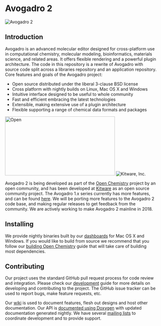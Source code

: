 Avogadro 2
==========
![Avogadro 2][Avogadro2Logo]

Introduction
------------

Avogadro is an advanced molecular editor designed for cross-platform use in
computational chemistry, molecular modeling, bioinformatics, materials science,
and related areas. It offers flexible rendering and a powerful plugin
architecture. The code in this repository is a rewrite of Avogadro with source
code split across a libraries repository and an application repository. Core
features and goals of the Avogadro project:

* Open source distributed under the liberal 3-clause BSD license
* Cross platform with nightly builds on Linux, Mac OS X and Windows
* Intuitive interface designed to be useful to whole community
* Fast and efficient embracing the latest technologies
* Extensible, making extensive use of a plugin architecture
* Flexible supporting a range of chemical data formats and packages

<a><img src="https://www.openchemistry.org/wp-content/uploads/2014/04/OpenChemistry_Full_512.png" alt=Open Chemistry Logo width="363" height="195"></a>
![Kitware, Inc.][KitwareLogo]

Avogadro 2 is being developed as part of the [Open Chemistry][OpenChemistry]
project by an open community, and has been developed at [Kitware][Kitware] as
an open source community project. The Avogadro 1.x series currently has more
features, and can be found [here][Avogadro1]. We will be porting more features
to the Avogadro 2 code base, and making regular releases to get feedback from
the community. We are actively working to make Avogadro 2 mainline in 2018.

Installing
----------

We provide nightly binaries built by our [dashboards][Dashboard] for Mac OS
X and Windows. If you would like to build from source we recommend that you
follow our [building Open Chemistry][Build] guide that will take care of
building most dependencies.

Contributing
------------

Our project uses the standard GitHub pull request process for code review
and integration. Please check our [development][Development] guide for more
details on developing and contributing to the project. The GitHub issue
tracker can be used to report bugs, make feature requests, etc.

Our [wiki][Wiki] is used to document features, flesh out designs and host other
documentation. Our API is [documented using Doxygen][Doxygen] with updated
documentation generated nightly. We have several [mailing lists][MailingLists]
to coordinate development and to provide support.

  [Avogadro2Logo]: https://www.openchemistry.org/wp-content/uploads/2014/04/Avogadro2_256-150x150.png "Avogadro2"
  [OpenChemistry]: http://openchemistry.org/ "Open Chemistry Project"
  [OpenChemistryLogo]: https://www.openchemistry.org/wp-content/uploads/2014/04/OpenChemistry_Full_512.png "Open Chemistry"
  [Kitware]: http://kitware.com/ "Kitware, Inc."
  [KitwareLogo]: http://www.kitware.com/img/small_logo_over.png "Kitware"
  [Avogadro1]: http://avogadro.openmolecules.net/ "Avogadro 1"
  [Dashboard]: http://cdash.openchemistry.org/index.php?project=AvogadroLibs "Avogadro Dashboard"
  [Build]: http://wiki.openchemistry.org/Build "Building Avogadro"
  [Development]: http://wiki.openchemistry.org/Development "Development guide"
  [Wiki]: http://wiki.openchemistry.org/ "Open Chemistry wiki"
  [Doxygen]: http://doc.openchemistry.org/avogadrolibs/api/ "API documentation"
  [MailingLists]: http://openchemistry.org/mailing-lists "Mailing Lists"
